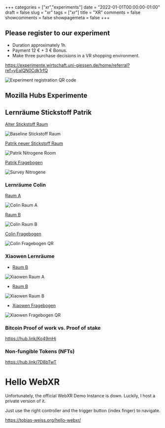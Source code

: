 +++
categories = ["xr","experiments"]
date = "2022-01-01T00:00:00-01:00"
draft = false
slug = "xr"
tags = ["xr"]
title = "XR"
comments = false
showcomments = false
showpagemeta = false
+++

## Please register to our experiment
* Duration approximately 1h.
* Payment 12 € + 3 € Bonus.
* Make three purchase decisions in a VR shopping environment.

https://experimente.wirtschaft.uni-giessen.de/home/referral?ref=yEalQN0Cdk1rfQ


![Experiment registration QR code](https://tobias-weiss.org/exp-register-qr.gif)

## Mozilla Hubs Experimente
## Lernräume Stickstoff Patrik
<a href="https://hub.link/9Myzjfg" target="_blank">Alter Stickstoff Raum</a>

![Baseline Stickstoff Raum](https://tobias-weiss.org/nitrogene-room-baseline-qr.gif)

<a href="https://hub.link/oFFZDYW" target="_blank">Patrik neuer Stickstoff Raum</a>

![Patrik Nitrogene Room](https://tobias-weiss.org/nitrogene-room-patrik-qr.gif)

<a href="https://experimente.wirtschaft.uni-giessen.de/survey/index.php/381119?lang=en" target="_blank">Patrik Fragebogen</a>

![Survey Nitrogene](https://tobias-weiss.org/nitrogene-survey-qr.gif)

### Lernräume Colin
<a href="https://hubs.mozilla.com/scenes/ehrT2Bz" target="_blank">Raum A</a>

![Colin Raum A](img/colin-room-a-qr.gif)

<a href="https://hubs.mozilla.com/scenes/yBeQVrf" target="_blank">Raum B</a>

![Colin Raum B](img/colin-room-a-qr.gif)

<a href="https://experimente.wirtschaft.uni-giessen.de/survey/index.php/178354?lang=en" target="_blank">Colin Fragebogen</a>

![Colin Fragebogen QR](img/colin-survey-qr.gif)

###  Xiaowen Lernräume
* <a href="https://hubs.mozilla.com/scenes/jYwNq9M" target="_blank">Raum B</a>

![Xiaowen Raum A](img/xiaowen-room-a-qr.gif)

* <a href="https://hubs.mozilla.com/scenes/4DcdxGC" target="_blank">Raum B</a>

![Xiaowen Raum B](img/xiaowen-room-b-qr.gif)

* <a href="https://experimente.wirtschaft.uni-giessen.de/survey/index.php/769942?lang=en" target="_blank">Xiaowen Fragebogen</a>

![Xiaowen Fragebogen QR](img/xiaowen-survey-qr.gif)

### Bitcoin Proof of work vs. Proof of stake
https://hub.link/Ko49mHj

### Non-fungible Tokens (NFTs)
https://hub.link/7D8bTwT

# Hello WebXR
Unfortunately, the official WebXR Demo Instance is down.
Luckily, I host a private version of it.

Just use the right controller and the trigger button (index finger) to navigate.

https://tobias-weiss.org/hello-webxr/

